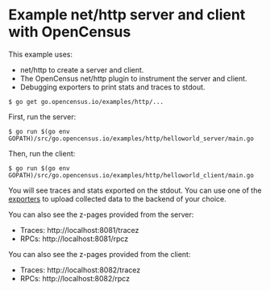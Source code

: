 # Example net/http server and client with OpenCensus

This example uses:

* net/http to create a server and client.
* The OpenCensus net/http plugin to instrument the server and client.
* Debugging exporters to print stats and traces to stdout.

```
$ go get go.opencensus.io/examples/http/...
```

First, run the server:

```
$ go run $(go env GOPATH)/src/go.opencensus.io/examples/http/helloworld_server/main.go
```

Then, run the client:

```
$ go run $(go env GOPATH)/src/go.opencensus.io/examples/http/helloworld_client/main.go
```

You will see traces and stats exported on the stdout. You can use one of the
[exporters](https://godoc.org/go.opencensus.io/exporter)
to upload collected data to the backend of your choice.

You can also see the z-pages provided from the server:
* Traces: http://localhost:8081/tracez
* RPCs: http://localhost:8081/rpcz

You can also see the z-pages provided from the client:
* Traces: http://localhost:8082/tracez
* RPCs: http://localhost:8082/rpcz
